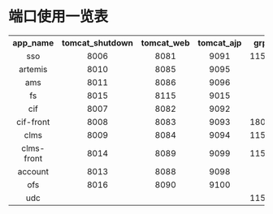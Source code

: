 # 端口使用一览表

<table>
    <tr>
        <th align="center">app_name</th>
        <th align="center">tomcat_shutdown</th>
        <th align="center">tomcat_web</th>
        <th align="center">tomcat_ajp</th>
        <th align="center">grpc</th>
        <th align="center">dubbo</th>
    </tr>
    <tr>
        <td align="center">sso</td>
        <td align="center">8006</td>
        <td align="center">8081</td>
        <td align="center">9091</td>
        <td align="center">11534</td>
        <td align="center"></td>
    </tr>
    <tr>
        <td align="center">artemis</td>
        <td align="center">8010</td>
        <td align="center">8085</td>
        <td align="center">9095</td>
        <td align="center"></td>
        <td align="center">20887</td>
    </tr>
    <tr>
        <td align="center">ams</td>
        <td align="center">8011</td>
        <td align="center">8086</td>
        <td align="center">9096</td>
        <td align="center"></td>
        <td align="center">20889</td>
    </tr>
    <tr>
        <td align="center">fs</td>
        <td align="center">8015</td>
        <td align="center">8115</td>
        <td align="center">9015</td>
        <td align="center"></td>
        <td align="center"></td>
    </tr>
    <tr>
        <td align="center">cif</td>
        <td align="center">8007</td>
        <td align="center">8082</td>
        <td align="center">9092</td>
        <td align="center"></td>
        <td align="center">20281</td>
    </tr>
    <tr>
        <td align="center">cif-front</td>
        <td align="center">8008</td>
        <td align="center">8083</td>
        <td align="center">9093</td>
        <td align="center">18000</td>
        <td align="center">20882</td>
    </tr>
    <tr>
        <td align="center">clms</td>
        <td align="center">8009</td>
        <td align="center">8084</td>
        <td align="center">9094</td>
        <td align="center">11531</td>
        <td align="center">20885</td>
    </tr>
    <tr>
        <td align="center">clms-front</td>
        <td align="center">8014</td>
        <td align="center">8089</td>
        <td align="center">9099</td>
        <td align="center">11530</td>
        <td align="center">20892</td>
    </tr>
    <tr>
        <td align="center">account</td>
        <td align="center">8013</td>
        <td align="center">8088</td>
        <td align="center">9098</td>
        <td align="center"></td>
        <td align="center">20812</td>
    </tr>
    <tr>
        <td align="center">ofs</td>
        <td align="center">8016</td>
        <td align="center">8090</td>
        <td align="center">9100</td>
        <td align="center"></td>
        <td align="center">20893</td>
    </tr>
    <tr>
        <td align="center">udc</td>
        <td align="center"></td>
        <td align="center"></td>
        <td align="center"></td>
        <td align="center">11533</td>
        <td align="center">20888</td>
    </tr>
</table>
